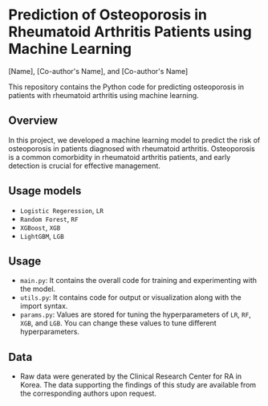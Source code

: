 # Prediction of Osteoporosis in Rheumatoid Arthritis Patients using Machine Learning
[Name], [Co-author's Name], and [Co-author's Name]

This repository contains the Python code for predicting osteoporosis in patients with rheumatoid arthritis using machine learning. 

## Overview

In this project, we developed a machine learning model to predict the risk of osteoporosis in patients diagnosed with rheumatoid arthritis. Osteoporosis is a common comorbidity in rheumatoid arthritis patients, and early detection is crucial for effective management.

## Usage models
- `Logistic Regeression`, `LR`
- `Random Forest`, `RF`
- `XGBoost`, `XGB`
- `LightGBM`, `LGB`


## Usage
- `main.py`: It contains the overall code for training and experimenting with the model.
- `utils.py`: It contains code for output or visualization along with the import syntax.
- `params.py`: Values are stored for tuning the hyperparameters of `LR`, `RF`, `XGB`, and `LGB`. You can change these values to tune different hyperparameters.

## Data
- Raw data were generated by the Clinical Research Center for RA in Korea. The data supporting the findings of this study are available from the corresponding authors upon request.
